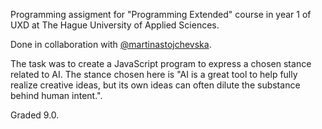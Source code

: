 Programming assigment for "Programming Extended" course in year 1 of UXD at The Hague University of Applied Sciences.

Done in collaboration with [@martinastojchevska](https://github.com/martinastojchevska).

The task was to create a JavaScript program to express a chosen stance related to AI.
The stance chosen here is "AI is a great tool to help fully realize creative ideas, but its own ideas can often dilute the substance behind human intent.".

Graded 9.0.
